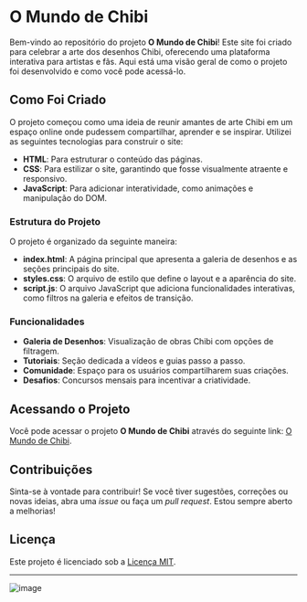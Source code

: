 

# O Mundo de Chibi

Bem-vindo ao repositório do projeto **O Mundo de Chibi**! Este site foi criado para celebrar a arte dos desenhos Chibi, oferecendo uma plataforma interativa para artistas e fãs. Aqui está uma visão geral de como o projeto foi desenvolvido e como você pode acessá-lo.

## Como Foi Criado

O projeto começou como uma ideia de reunir amantes de arte Chibi em um espaço online onde pudessem compartilhar, aprender e se inspirar. Utilizei as seguintes tecnologias para construir o site:

- **HTML**: Para estruturar o conteúdo das páginas.
- **CSS**: Para estilizar o site, garantindo que fosse visualmente atraente e responsivo.
- **JavaScript**: Para adicionar interatividade, como animações e manipulação do DOM.

### Estrutura do Projeto

O projeto é organizado da seguinte maneira:

- **index.html**: A página principal que apresenta a galeria de desenhos e as seções principais do site.
- **styles.css**: O arquivo de estilo que define o layout e a aparência do site.
- **script.js**: O arquivo JavaScript que adiciona funcionalidades interativas, como filtros na galeria e efeitos de transição.

### Funcionalidades

- **Galeria de Desenhos**: Visualização de obras Chibi com opções de filtragem.
- **Tutoriais**: Seção dedicada a vídeos e guias passo a passo.
- **Comunidade**: Espaço para os usuários compartilharem suas criações.
- **Desafios**: Concursos mensais para incentivar a criatividade.

## Acessando o Projeto

Você pode acessar o projeto **O Mundo de Chibi** através do seguinte link: [O Mundo de Chibi](https://codepen.io/tatiane-nascimento/full/WNqLvGg).

## Contribuições

Sinta-se à vontade para contribuir! Se você tiver sugestões, correções ou novas ideias, abra uma *issue* ou faça um *pull request*. Estou sempre aberto a melhorias!

## Licença

Este projeto é licenciado sob a [Licença MIT](LICENÇA).

---

![image](https://github.com/user-attachments/assets/4e35038c-4685-4fa8-9baa-89a347677be9)
